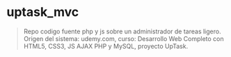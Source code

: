 # uptask_mvc
> Repo codigo fuente php y js sobre un administrador de tareas ligero. Origen del sistema: udemy.com, curso: Desarrollo Web Completo con HTML5, CSS3, JS AJAX PHP y MySQL, proyecto UpTask.
